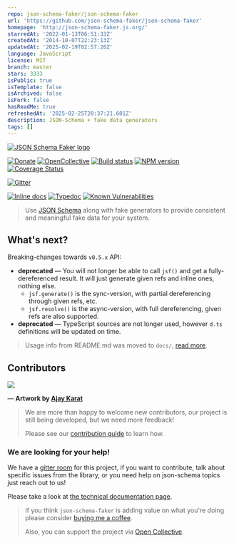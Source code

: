 ```yaml
---
repo: json-schema-faker/json-schema-faker
url: 'https://github.com/json-schema-faker/json-schema-faker'
homepage: 'http://json-schema-faker.js.org/'
starredAt: '2022-01-13T06:51:33Z'
createdAt: '2014-10-07T22:23:13Z'
updatedAt: '2025-02-19T02:57:20Z'
language: JavaScript
license: MIT
branch: master
stars: 3333
isPublic: true
isTemplate: false
isArchived: false
isFork: false
hasReadMe: true
refreshedAt: '2025-02-25T20:37:21.601Z'
description: JSON-Schema + fake data generators
tags: []
---
```


[![JSON Schema Faker logo](logo/JSF_logo.png)](https://github.com/json-schema-faker/json-schema-faker)

[![Donate](https://img.shields.io/badge/Donate-PayPal-green.svg)](https://www.paypal.com/cgi-bin/webscr?cmd=_s-xclick&hosted_button_id=8MXLRJ7QQXGYY)
[![OpenCollective](https://badgen.net/opencollective/backers/json-schema-faker)](https://opencollective.com/json-schema-faker)
[![Build status](https://github.com/json-schema-faker/json-schema-faker/actions/workflows/testing.yml/badge.svg)](https://github.com/json-schema-faker/json-schema-faker/actions)
[![NPM version](https://badge.fury.io/js/json-schema-faker.svg)](http://badge.fury.io/js/json-schema-faker)
[![Coverage Status](https://codecov.io/github/json-schema-faker/json-schema-faker/coverage.svg?branch=master)](https://codecov.io/github/json-schema-faker/json-schema-faker?branch=master)

[![Gitter](https://badges.gitter.im/Join%20Chat.svg)](https://gitter.im/json-schema-faker/Lobby)

[![Inline docs](https://inch-ci.org/github/json-schema-faker/json-schema-faker.svg?branch=master)](https://inch-ci.org/github/json-schema-faker/json-schema-faker)
[![Typedoc](https://img.shields.io/badge/typedoc-provided-blue.svg)](http://json-schema-faker.github.io/json-schema-faker/)
[![Known Vulnerabilities](https://snyk.io/test/github/json-schema-faker/json-schema-faker/badge.svg)](https://snyk.io/test/github/json-schema-faker/json-schema-faker)

> Use [JSON Schema](http://json-schema.org/draft-04/json-schema-core.html) along with fake generators to provide consistent and meaningful fake data for your system.

## What's next?

Breaking-changes towards `v0.5.x` API:

- **deprecated** &mdash; You will not longer be able to call `jsf()` and get a fully-dereferenced result. It will just generate given refs and inline ones, nothing else.
  - `jsf.generate()` is the sync-version, with partial dereferencing through given refs, etc.
  - `jsf.resolve()` is the async-version, with full dereferencing, given refs are also supported.
- **deprecated** &mdash; TypeScript sources are not longer used, however `d.ts` definitions will be updated on time.

> Usage info from README.md was moved to `docs/`, [read more](docs/).

## Contributors

<a href="https://github.com/json-schema-faker/json-schema-faker/graphs/contributors">
  <img src="https://contrib.rocks/image?repo=json-schema-faker/json-schema-faker" />
</a>

&mdash; **Artwork by [Ajay Karat](http://www.devilsgarage.com/)**

> We are more than happy to welcome new contributors, our project is still being developed, but we need more feedback!
>
> Please see our [contribution guide](.github/CONTRIBUTING.md) to learn how.

### We are looking for your help!

We have a [gitter room](https://gitter.im/json-schema-faker) for this project, if you want to contribute, talk about specific issues from the library, or you need help on json-schema topics just reach out to us!

Please take a look at [the technical documentation page](docs/).

> If you think `json-schema-faker` is adding value on what you're doing please consider [buying me a coffee](http://ko-fi.com/pateketrueke).
>
> Also, you can support the project via [Open Collective](https://opencollective.com/json-schema-faker/donate).
